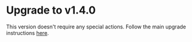 # Upgrade to v1.4.0

This version doesn't require any special actions. Follow the main upgrade instructions [here](./index.md).
